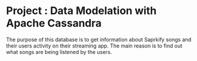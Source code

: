 # Project : Data Modelation with Apache Cassandra

The purpose of this database is to get information about Saprkify songs and their users activity on their streaming app.
The main reason is to find out what songs are being listened by the users.

